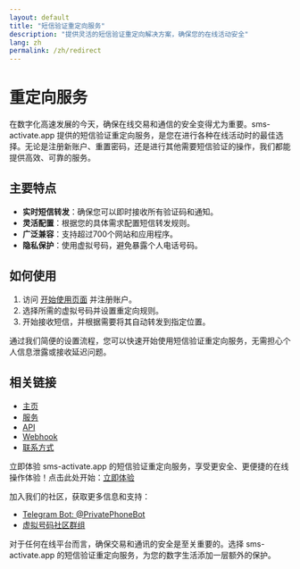 ```yaml
---
layout: default
title: "短信验证重定向服务"
description: "提供灵活的短信验证重定向解决方案，确保您的在线活动安全"
lang: zh
permalink: /zh/redirect
---
```


# 重定向服务

在数字化高速发展的今天，确保在线交易和通信的安全变得尤为重要。sms-activate.app 提供的短信验证重定向服务，是您在进行各种在线活动时的最佳选择。无论是注册新账户、重置密码，还是进行其他需要短信验证的操作，我们都能提供高效、可靠的服务。

## 主要特点

- **实时短信转发**：确保您可以即时接收所有验证码和通知。
- **灵活配置**：根据您的具体需求配置短信转发规则。
- **广泛兼容**：支持超过700个网站和应用程序。
- **隐私保护**：使用虚拟号码，避免暴露个人电话号码。

## 如何使用

1. 访问 [开始使用页面](https://sms-activate.app/get-started) 并注册账户。
2. 选择所需的虚拟号码并设置重定向规则。
3. 开始接收短信，并根据需要将其自动转发到指定位置。

通过我们简便的设置流程，您可以快速开始使用短信验证重定向服务，无需担心个人信息泄露或接收延迟问题。

## 相关链接

- [主页](/zh/)
- [服务](/zh/services)
- [API](/zh/api)
- [Webhook](/zh/webhook)
- [联系方式](/zh/contact)

立即体验 sms-activate.app 的短信验证重定向服务，享受更安全、更便捷的在线操作体验！点击此处开始：[立即体验](https://t.me/PrivatePhoneBot)

加入我们的社区，获取更多信息和支持：
- [Telegram Bot: @PrivatePhoneBot](https://t.me/PrivatePhoneBot)
- [虚拟号码社区群组](https://t.me/VirtualNumbersForVerification)

对于任何在线平台而言，确保交易和通讯的安全是至关重要的。选择 sms-activate.app 的短信验证重定向服务，为您的数字生活添加一层额外的保护。